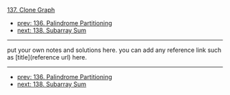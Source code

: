 [137. Clone Graph](http://www.lintcode.com/problem/clone-graph)

- [prev: 136. Palindrome Partitioning](136-palindrome-partitioning.md)
- [next: 138. Subarray Sum](138-subarray-sum.md)

---

put your own notes and solutions here.
you can add any reference link such as [title](reference url) here.

---

- [prev: 136. Palindrome Partitioning](136-palindrome-partitioning.md)
- [next: 138. Subarray Sum](138-subarray-sum.md)
